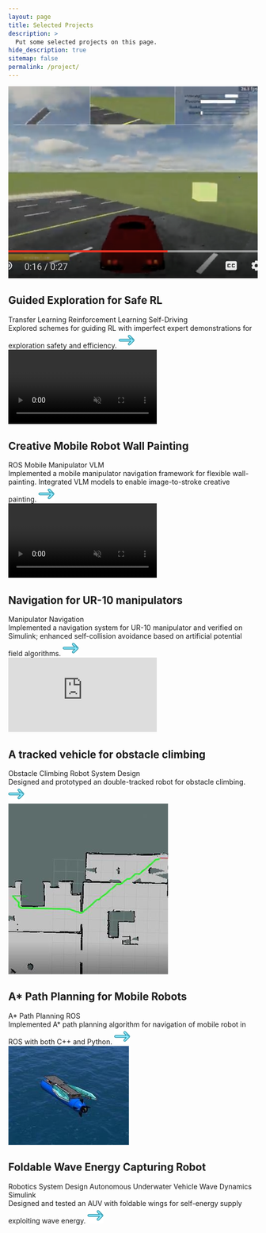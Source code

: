 ```yaml
---
layout: page
title: Selected Projects
description: >
  Put some selected projects on this page.
hide_description: true
sitemap: false
permalink: /project/
---
```

<!-- <img src="assets/img/plan_pic1.png" style="zoom:90%; float:right; padding:37px;" />
## Path Planning
In this project, we implemented a **path planning package** for a turtlebot
in a pre-mapped environment.

- Implemented the **A* algorithm** in ROS with both C++ and Python.
- Smoothed the path based on the **Floyd path smoothing algorithm**.
- Developed an interactive interface in Rviz.
- Compare the efficiency between C++ and Python implementation.

---
<img src="assets/img/UR10_pic3.png" style="zoom:70%; float:right; padding:39px;" />
## Navigation
In this project, we accomplished a stacking task with a UR-10 manipulator in
MATLAB/Simulink.

- Implemented the **(inverse) kinematic and dynamic methods** of UR-10 manipulators
based on POE.
- Designed an **artificial potential field** algorithm with **self-collision avoidance**
for path planning.
- Developed the trajectory planning with **cubic splines** based on **dynamic programming**. -->

<div class="project">
  <div class="project-image">
    <img src="/project/guided_rl/guided_rl.png" alt="Project Image" class="project-logo">
  </div>
  <div class="project-content">
    <h2>Guided Exploration for Safe RL</h2>
    <!-- <a href="link_to_paper" class="paper-link">Paper</a> -->
    <div class="keywords">
      <!-- <a href="link_to_related_content" class="keyword">Paper</a> -->
      <a class="keyword">Transfer Learning</a>
      <a class="keyword">Reinforcement Learning</a>
      <a class="keyword">Self-Driving</a>
      <!-- Add more keywords as needed -->
    </div>
    Explored schemes for guiding RL with imperfect expert demonstrations for exploration safety and efficiency.
    <a href="guided_rl"><img src="/project/assets/img/right-arrow.png"></a>
  </div>
</div>

<div class="project">
  <div class="project-image">
    <video autoplay loop muted class="project-logo">
      <source src="/project/painting/painting demo.mp4" type="video/mp4">
      Your browser does not support the video tag.
    </video>
  </div>
  <div class="project-content">
    <h2>Creative Mobile Robot Wall Painting</h2>
    <!-- <a href="link_to_paper" class="paper-link">Paper</a> -->
    <div class="keywords">
      <!-- <a href="link_to_related_content" class="keyword">Paper</a> -->
      <a class="keyword">ROS</a>
      <a class="keyword">Mobile Manipulator</a>
      <a class="keyword">VLM</a>
      <!-- Add more keywords as needed -->
    </div>
    Implemented a mobile manipulator navigation framework for flexible wall-painting. Integrated VLM models to enable image-to-stroke creative painting.
    <a href="painting"><img src="/project/assets/img/right-arrow.png"></a>
  </div>
</div>

<div class="project">
  <div class="project-image">
    <video autoplay loop muted class="project-logo">
      <source src="/project/ur10-nav/assets/video/path_plan.mp4" type="video/mp4">
      Your browser does not support the video tag.
    </video>
  </div>
  <div class="project-content">
    <h2>Navigation for UR-10 manipulators</h2>
    <!-- <a href="link_to_paper" class="paper-link">Paper</a> -->
    <div class="keywords">
      <!-- <a href="link_to_related_content" class="keyword">Paper</a> -->
      <a class="keyword">Manipulator</a>
      <a class="keyword">Navigation</a>
      <!-- Add more keywords as needed -->
    </div>
    Implemented a navigation system for UR-10 manipulator and verified on Simulink; enhanced self-collision avoidance based on artificial potential field algorithms.
    <a href="ur10-nav"><img src="/project/assets/img/right-arrow.png"></a>
  </div>
</div>

<div class="project">
  <div class="project-image">
    <div class="youtube-video-wrapper">
      <iframe 
        class="project-logo" 
        src="https://youtube.com/embed/yi-xT_qJLEE" 
        frameborder="0" 
        allow="accelerometer; autoplay; clipboard-write; encrypted-media; gyroscope; picture-in-picture" 
        allowfullscreen>
      </iframe>
    </div>
  </div>
  <!-- <div class="project-image">
    <img src="/project/tracked/assets/img/prototype.jpg" alt="Project Image" class="project-logo">
  </div> -->
  <div class="project-content">
    <h2>A tracked vehicle for obstacle climbing</h2>
    <!-- <a href="link_to_paper" class="paper-link">Paper</a> -->
    <div class="keywords">
      <!-- <a href="link_to_related_content" class="keyword">Paper</a> -->
      <a class="keyword">Obstacle Climbing</a>
      <a class="keyword">Robot System Design</a>
      <!-- Add more keywords as needed -->
    </div>
    Designed and prototyped an double-tracked robot for obstacle climbing.
    <a href="tracked"><img src="/project/assets/img/right-arrow.png"></a>
  </div>
</div>

<div class="project">
  <div class="project-image">
    <img src="/project/path-plan/assets/img/plan_pic1.png" alt="Project Image" class="project-logo">
  </div>
  <div class="project-content">
    <h2>A* Path Planning for Mobile Robots</h2>
    <!-- <a href="link_to_paper" class="paper-link">Paper</a> -->
    <div class="keywords">
      <!-- <a href="link_to_related_content" class="keyword">Paper</a> -->
      <a class="keyword">A*</a>
      <a class="keyword">Path Planning</a>
      <a class="keyword">ROS</a>
      <!-- Add more keywords as needed -->
    </div>
    Implemented A* path planning algorithm for navigation of mobile robot in ROS with both C++ and Python.
    <a href="path-plan"><img src="/project/assets/img/right-arrow.png"></a>
  </div>
</div>

<div class="project">
  <div class="project-image">
    <img src="/project/mechanism/assets/img/foldable2.png" alt="Project Image" class="project-logo">
  </div>
  <div class="project-content">
    <h2>Foldable Wave Energy Capturing Robot</h2>
    <!-- <a href="link_to_paper" class="paper-link">Paper</a> -->
    <div class="keywords">
      <!-- <a href="link_to_related_content" class="keyword">Paper</a> -->
      <a class="keyword">Robotics System Design</a>
      <a class="keyword">Autonomous Underwater Vehicle</a>
      <a class="keyword">Wave Dynamics</a>
      <a class="keyword">Simulink</a>
      <!-- Add more keywords as needed -->
    </div>
    Designed and tested an AUV with foldable wings for self-energy supply exploiting wave energy.
    <a href="mechanism"><img src="/project/assets/img/right-arrow.png"></a>
  </div>
</div>
